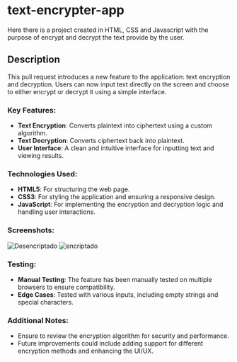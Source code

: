 # text-encrypter-app
Here there is a project created in HTML, CSS and Javascript with the purpose of encrypt and decrypt the text provide by the user.

## Description

This pull request introduces a new feature to the application: text encryption and decryption. Users can now input text directly on the screen and choose to either encrypt or decrypt it using a simple interface.

### Key Features:
- **Text Encryption**: Converts plaintext into ciphertext using a custom algorithm.
- **Text Decryption**: Converts ciphertext back into plaintext.
- **User Interface**: A clean and intuitive interface for inputting text and viewing results.

### Technologies Used:
- **HTML5**: For structuring the web page.
- **CSS3**: For styling the application and ensuring a responsive design.
- **JavaScript**: For implementing the encryption and decryption logic and handling user interactions.

### Screenshots:
![Desencriptado](https://github.com/user-attachments/assets/5d7e5537-3ae1-4dce-bca1-5d6df390849c)
![encriptado](https://github.com/user-attachments/assets/a4edab62-6073-4c58-93fa-2ba48499f9c1)


### Testing:
- **Manual Testing**: The feature has been manually tested on multiple browsers to ensure compatibility.
- **Edge Cases**: Tested with various inputs, including empty strings and special characters.

### Additional Notes:
- Ensure to review the encryption algorithm for security and performance.
- Future improvements could include adding support for different encryption methods and enhancing the UI/UX.
